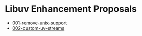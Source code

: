 # Libuv Enhancement Proposals

* [001-remove-unix-support](https://github.com/libuv/leps/blob/master/001-remove-unix-support.md)
* [002-custom-uv-streams](https://github.com/libuv/leps/blob/master/002-custom-uv-streams.md)
